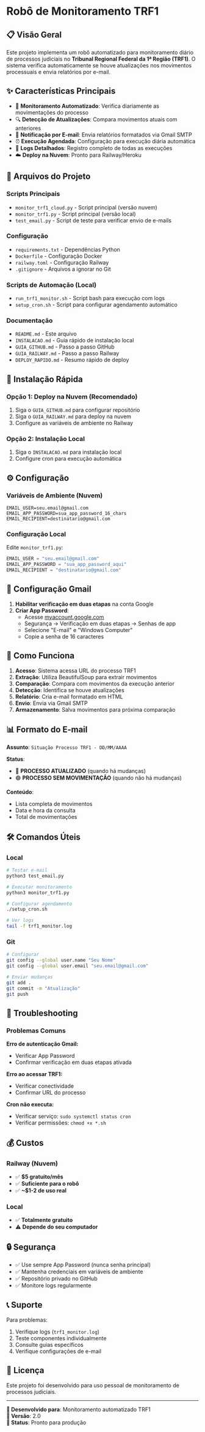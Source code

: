# Robô de Monitoramento TRF1

## 📋 Visão Geral

Este projeto implementa um robô automatizado para monitoramento diário de processos judiciais no **Tribunal Regional Federal da 1ª Região (TRF1)**. O sistema verifica automaticamente se houve atualizações nos movimentos processuais e envia relatórios por e-mail.

## ✨ Características Principais

- 🤖 **Monitoramento Automatizado**: Verifica diariamente as movimentações do processo
- 🔍 **Detecção de Atualizações**: Compara movimentos atuais com anteriores
- 📧 **Notificação por E-mail**: Envia relatórios formatados via Gmail SMTP
- ⏰ **Execução Agendada**: Configuração para execução diária automática
- 📝 **Logs Detalhados**: Registro completo de todas as execuções
- ☁️ **Deploy na Nuvem**: Pronto para Railway/Heroku

## 📁 Arquivos do Projeto

### Scripts Principais
- `monitor_trf1_cloud.py` - Script principal (versão nuvem)
- `monitor_trf1.py` - Script principal (versão local)
- `test_email.py` - Script de teste para verificar envio de e-mails

### Configuração
- `requirements.txt` - Dependências Python
- `Dockerfile` - Configuração Docker
- `railway.toml` - Configuração Railway
- `.gitignore` - Arquivos a ignorar no Git

### Scripts de Automação (Local)
- `run_trf1_monitor.sh` - Script bash para execução com logs
- `setup_cron.sh` - Script para configurar agendamento automático

### Documentação
- `README.md` - Este arquivo
- `INSTALACAO.md` - Guia rápido de instalação local
- `GUIA_GITHUB.md` - Passo a passo GitHub
- `GUIA_RAILWAY.md` - Passo a passo Railway
- `DEPLOY_RAPIDO.md` - Resumo rápido de deploy

## 🚀 Instalação Rápida

### Opção 1: Deploy na Nuvem (Recomendado)
1. Siga o `GUIA_GITHUB.md` para configurar repositório
2. Siga o `GUIA_RAILWAY.md` para deploy na nuvem
3. Configure as variáveis de ambiente no Railway

### Opção 2: Instalação Local
1. Siga o `INSTALACAO.md` para instalação local
2. Configure cron para execução automática

## ⚙️ Configuração

### Variáveis de Ambiente (Nuvem)
```
EMAIL_USER=seu.email@gmail.com
EMAIL_APP_PASSWORD=sua_app_password_16_chars
EMAIL_RECIPIENT=destinatario@gmail.com
```

### Configuração Local
Edite `monitor_trf1.py`:
```python
EMAIL_USER = "seu.email@gmail.com"
EMAIL_APP_PASSWORD = "sua_app_password_aqui"
EMAIL_RECIPIENT = "destinatario@gmail.com"
```

## 📧 Configuração Gmail

1. **Habilitar verificação em duas etapas** na conta Google
2. **Criar App Password**:
   - Acesse [myaccount.google.com](https://myaccount.google.com)
   - Segurança → Verificação em duas etapas → Senhas de app
   - Selecione "E-mail" e "Windows Computer"
   - Copie a senha de 16 caracteres

## 🔄 Como Funciona

1. **Acesso**: Sistema acessa URL do processo TRF1
2. **Extração**: Utiliza BeautifulSoup para extrair movimentos
3. **Comparação**: Compara com movimentos da execução anterior
4. **Detecção**: Identifica se houve atualizações
5. **Relatório**: Cria e-mail formatado em HTML
6. **Envio**: Envia via Gmail SMTP
7. **Armazenamento**: Salva movimentos para próxima comparação

## 📊 Formato do E-mail

**Assunto**: `Situação Processo TRF1 - DD/MM/AAAA`

**Status**:
- 🔴 **PROCESSO ATUALIZADO** (quando há mudanças)
- 🟢 **PROCESSO SEM MOVIMENTAÇÃO** (quando não há mudanças)

**Conteúdo**:
- Lista completa de movimentos
- Data e hora da consulta
- Total de movimentações

## 🛠️ Comandos Úteis

### Local
```bash
# Testar e-mail
python3 test_email.py

# Executar monitoramento
python3 monitor_trf1.py

# Configurar agendamento
./setup_cron.sh

# Ver logs
tail -f trf1_monitor.log
```

### Git
```bash
# Configurar
git config --global user.name "Seu Nome"
git config --global user.email "seu.email@gmail.com"

# Enviar mudanças
git add .
git commit -m "Atualização"
git push
```

## 🔧 Troubleshooting

### Problemas Comuns

**Erro de autenticação Gmail:**
- Verificar App Password
- Confirmar verificação em duas etapas ativada

**Erro ao acessar TRF1:**
- Verificar conectividade
- Confirmar URL do processo

**Cron não executa:**
- Verificar serviço: `sudo systemctl status cron`
- Verificar permissões: `chmod +x *.sh`

## 💰 Custos

### Railway (Nuvem)
- ✅ **$5 gratuito/mês**
- ✅ **Suficiente para o robô**
- ✅ **~$1-2 de uso real**

### Local
- ✅ **Totalmente gratuito**
- ⚠️ **Depende do seu computador**

## 🔒 Segurança

- ✅ Use sempre App Password (nunca senha principal)
- ✅ Mantenha credenciais em variáveis de ambiente
- ✅ Repositório privado no GitHub
- ✅ Monitore logs regularmente

## 📞 Suporte

Para problemas:
1. Verifique logs (`trf1_monitor.log`)
2. Teste componentes individualmente
3. Consulte guias específicos
4. Verifique configurações de e-mail

## 📄 Licença

Este projeto foi desenvolvido para uso pessoal de monitoramento de processos judiciais.

---

**🎯 Desenvolvido para**: Monitoramento automatizado TRF1  
**📅 Versão**: 2.0  
**🚀 Status**: Pronto para produção

